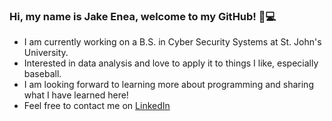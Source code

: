 ### Hi, my name is Jake Enea, welcome to my GitHub! :wave::computer:
 - I am currently working on a B.S. in Cyber Security Systems at St. John's University.
 - Interested in data analysis and love to apply it to things I like, especially baseball.
 - I am looking forward to learning more about programming and sharing what I have learned here!
 - Feel free to contact me on [LinkedIn](https://www.linkedin.com/in/jakeenea/)


<!--
**jakeenea51/jakeenea51** is a ✨ _special_ ✨ repository because its `README.md` (this file) appears on your GitHub profile.

Here are some ideas to get you started:

- 🔭 I’m currently working on ...
- 🌱 I’m currently learning ...
- 👯 I’m looking to collaborate on ...
- 🤔 I’m looking for help with ...
- 💬 Ask me about ...
- 📫 How to reach me: ...
- 😄 Pronouns: ...
- ⚡ Fun fact: ...
-->

